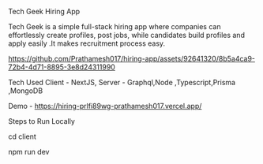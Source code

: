 Tech Geek Hiring App

Tech Geek is a simple full-stack hiring app where companies can effortlessly create profiles, post jobs, while candidates build profiles and apply easily .It makes recruitment process easy.



https://github.com/Prathamesh017/hiring-app/assets/92641320/8b5a4ca9-72b4-4d71-8895-3e8d24311990



Tech Used Client - NextJS,  Server - Graphql,Node ,Typescript,Prisma ,MongoDB

Demo - https://hiring-prlfi89wg-prathamesh017.vercel.app/

Steps to Run Locally

cd client

npm run dev
